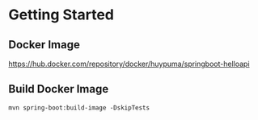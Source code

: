 # Getting Started

## Docker Image

https://hub.docker.com/repository/docker/huypuma/springboot-helloapi

## Build Docker Image

```
mvn spring-boot:build-image -DskipTests
```


